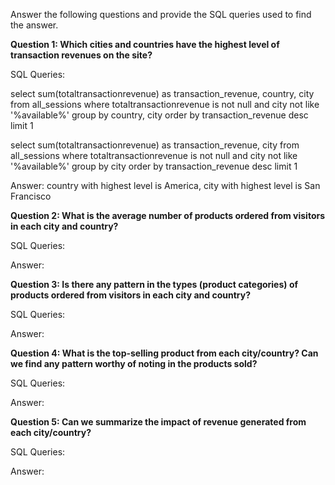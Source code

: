 Answer the following questions and provide the SQL queries used to find the answer.

    
**Question 1: Which cities and countries have the highest level of transaction revenues on the site?**


SQL Queries:

select sum(totaltransactionrevenue) as transaction_revenue, country, city from all_sessions
where totaltransactionrevenue is not null and city not like '%available%' 
group by country, city
order by transaction_revenue desc
limit 1

select sum(totaltransactionrevenue) as transaction_revenue, city from all_sessions
where totaltransactionrevenue is not null and city not like '%available%'
group by city
order by transaction_revenue desc
limit 1


Answer: country with highest level is America, city with highest level is San Francisco




**Question 2: What is the average number of products ordered from visitors in each city and country?**


SQL Queries:



Answer:





**Question 3: Is there any pattern in the types (product categories) of products ordered from visitors in each city and country?**


SQL Queries:



Answer:





**Question 4: What is the top-selling product from each city/country? Can we find any pattern worthy of noting in the products sold?**


SQL Queries:



Answer:





**Question 5: Can we summarize the impact of revenue generated from each city/country?**

SQL Queries:



Answer:







